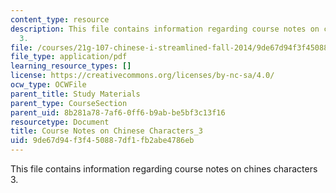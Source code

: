 ```yaml
---
content_type: resource
description: This file contains information regarding course notes on chines characters
  3.
file: /courses/21g-107-chinese-i-streamlined-fall-2014/9de67d94f3f450887df1fb2abe4786eb_MIT21G_107F14_CourseNote_3.pdf
file_type: application/pdf
learning_resource_types: []
license: https://creativecommons.org/licenses/by-nc-sa/4.0/
ocw_type: OCWFile
parent_title: Study Materials
parent_type: CourseSection
parent_uid: 8b281a78-7af6-0ff6-b9ab-be5bf3c13f16
resourcetype: Document
title: Course Notes on Chinese Characters_3
uid: 9de67d94-f3f4-5088-7df1-fb2abe4786eb
---
```

This file contains information regarding course notes on chines characters 3.